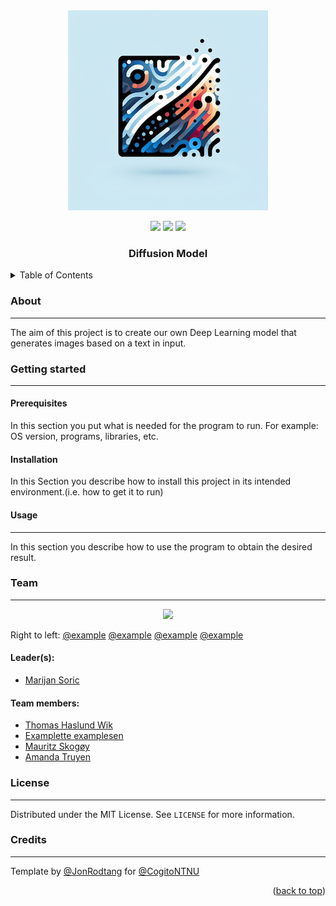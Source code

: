 <div id="top"></div>


<!--INSERT PICTURE REPRESENTATIVE OF PROJECT-->
<div align="center">
<img src="DM_logo.png"></img>
</div>
<p align="center">
<a href="https://github.com/CogitoNTNU/README-template/blob/main/LICENSE" alt="LICENSE">
        <img src="https://img.shields.io/badge/license-MIT-green"></img></a>

<a href="" alt="platform">
        <img src="https://img.shields.io/badge/platform-linux%7Cwindows%7CmacOS-lightgrey"></img></a>
<a href="" alt="version">
        <img src="https://img.shields.io/badge/version-0.0.1-blue"></img></a>
</p>
<h3 align="center">Diffusion Model</h3>
<!-- TABLE OF CONTENTS -->
<details>
  <summary>Table of Contents</summary>
  <ol>
    <li>
      <a href="#about">About</a>
    </li>
    <li>
      <a href="#getting-started">Getting Started</a>
      <ul>
        <li><a href="#prerequisites">Prerequisites</a></li>
        <li><a href="#installation">Installation</a></li>
      </ul>
    </li>
    <li><a href="#usage">Usage</a></li>
   <li><a href="#team">Team</a></li>
    <li><a href="#license">License</a></li>
  </ol>
</details>

### About 
-----
The aim of this project is to create our own Deep Learning model that generates images based on a text in input. 

### Getting started
------

#### Prerequisites
In this section you put what is needed for the program to run.
For example: OS version, programs, libraries, etc.  

#### Installation
In this Section you describe how to install this project in its intended environment.(i.e. how to get it to run)  

#### Usage
------
In this section you describe how to use the program to obtain the desired result.  

### Team
------
<!--INSERT PICTURE OF TEAM-->
<div align="center">
<img src="https://cogito-ntnu.no/static/img/projects/erpokerpfpwekwpkerwer.png"></img>
</div>

Right to left: [@example](https://github.com/Jonrodtang)    [@example](https://github.com/Jonrodtang)    [@example](https://github.com/Jonrodtang)    [@example](https://github.com/Jonrodtang)  
#### Leader(s):
- [Marijan Soric](https://github.com/soricm)

#### Team members:
- [Thomas Haslund Wik](https://github.com/ThomasHWik)
-  [Examplette examplesen](https://github.com/Jonrodtang)
- [Mauritz Skogøy](https://github.com/Mauritzskog)
- [Amanda Truyen](https://github.com/amandathunes)

### License
------
Distributed under the MIT License. See `LICENSE` for more information.



### Credits
------
Template by [@JonRodtang](https://github.com/Jonrodtang) for  [@CogitoNTNU](https://github.com/CogitoNTNU)  <p align="right">(<a href="#top">back to top</a>)</p>
